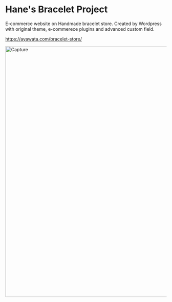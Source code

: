 # Hane's Bracelet Project
E-commerce website on Handmade bracelet store. Created by Wordpress with original theme, e-commerece plugins and advanced custom field.

https://ayawata.com/bracelet-store/

<img width="784" alt="Capture" src="https://user-images.githubusercontent.com/67760032/123189884-7548a000-d453-11eb-84a3-4ed13b87d983.PNG">

